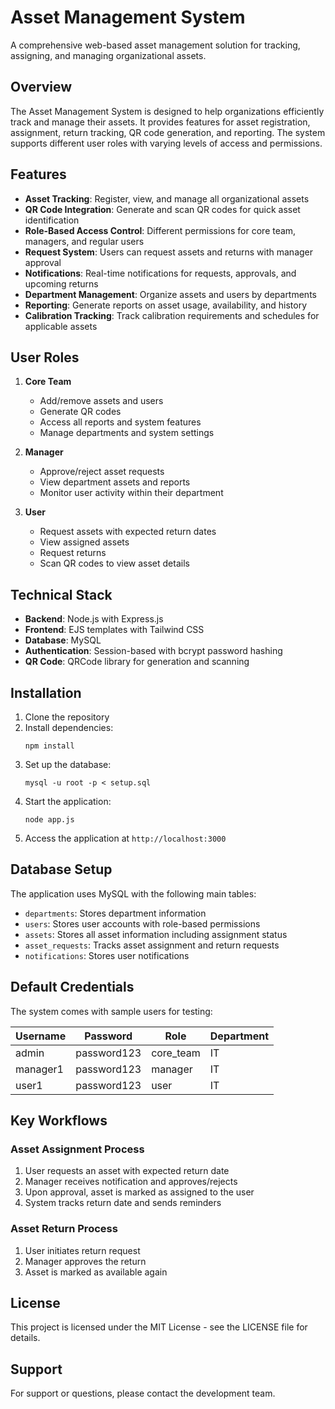 # Asset Management System

A comprehensive web-based asset management solution for tracking, assigning, and managing organizational assets.

## Overview

The Asset Management System is designed to help organizations efficiently track and manage their assets. It provides features for asset registration, assignment, return tracking, QR code generation, and reporting. The system supports different user roles with varying levels of access and permissions.

## Features

- **Asset Tracking**: Register, view, and manage all organizational assets
- **QR Code Integration**: Generate and scan QR codes for quick asset identification
- **Role-Based Access Control**: Different permissions for core team, managers, and regular users
- **Request System**: Users can request assets and returns with manager approval
- **Notifications**: Real-time notifications for requests, approvals, and upcoming returns
- **Department Management**: Organize assets and users by departments
- **Reporting**: Generate reports on asset usage, availability, and history
- **Calibration Tracking**: Track calibration requirements and schedules for applicable assets

## User Roles

1. **Core Team**
   - Add/remove assets and users
   - Generate QR codes
   - Access all reports and system features
   - Manage departments and system settings

2. **Manager**
   - Approve/reject asset requests
   - View department assets and reports
   - Monitor user activity within their department

3. **User**
   - Request assets with expected return dates
   - View assigned assets
   - Request returns
   - Scan QR codes to view asset details

## Technical Stack

- **Backend**: Node.js with Express.js
- **Frontend**: EJS templates with Tailwind CSS
- **Database**: MySQL
- **Authentication**: Session-based with bcrypt password hashing
- **QR Code**: QRCode library for generation and scanning

## Installation

1. Clone the repository
2. Install dependencies:
   ```
   npm install
   ```
3. Set up the database:
   ```
   mysql -u root -p < setup.sql
   ```
4. Start the application:
   ```
   node app.js
   ```
5. Access the application at `http://localhost:3000`

## Database Setup

The application uses MySQL with the following main tables:
- `departments`: Stores department information
- `users`: Stores user accounts with role-based permissions
- `assets`: Stores all asset information including assignment status
- `asset_requests`: Tracks asset assignment and return requests
- `notifications`: Stores user notifications

## Default Credentials

The system comes with sample users for testing:

| Username | Password    | Role       | Department |
|----------|-------------|------------|------------|
| admin    | password123 | core_team  | IT         |
| manager1 | password123 | manager    | IT         |
| user1    | password123 | user       | IT         |

## Key Workflows

### Asset Assignment Process
1. User requests an asset with expected return date
2. Manager receives notification and approves/rejects
3. Upon approval, asset is marked as assigned to the user
4. System tracks return date and sends reminders

### Asset Return Process
1. User initiates return request
2. Manager approves the return
3. Asset is marked as available again

## License

This project is licensed under the MIT License - see the LICENSE file for details.

## Support

For support or questions, please contact the development team.